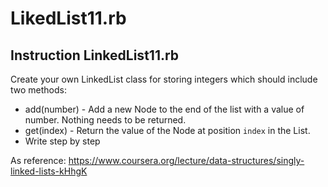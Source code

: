 # LikedList11.rb
## Instruction LinkedList11.rb

Create your own LinkedList class for storing integers which should include two methods:  
- add(number) - Add a new Node to the end of the list with a value of number. Nothing needs to be returned. 
- get(index) - Return the value of the Node at position `index` in the List.
- Write step by step

As reference: https://www.coursera.org/lecture/data-structures/singly-linked-lists-kHhgK 
